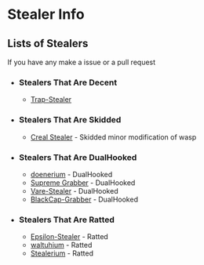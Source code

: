 # Stealer Info
## Lists of Stealers
If you have any make a issue or a pull request
- ### Stealers That Are Decent
  - [Trap-Stealer](https://github.com/TheCuteOwl/Trap-Stealer) 
- ### Stealers That Are Skidded
  - [Creal Stealer](https://github.com/Ayhuuu/Creal-Stealer/) - Skidded minor modification of wasp

- ### Stealers That Are DualHooked 
  - [doenerium](https://github.com/doenerium69/doenerium) - DualHooked
  - [Supreme Grabber](https://github.com/real-fbdn/Supreme-Grabber) - DualHooked
  - [Vare-Stealer](https://github.com/Rmejia39/Vare-Stealer) - DualHooked
  - [BlackCap-Grabber](https://github.com/blackcap-grabber/BlackCap-Grabber) - DualHooked

- ### Stealers That Are Ratted 
  - [Epsilon-Stealer](https://github.com/IWcommunityFR/Epsilon-Stealer) - Ratted
  - [waltuhium](https://github.com/waltuhium23/waltuhium) - Ratted
  - [Stealerium](https://github.com/Rmejia39/Stealerium) - Ratted

